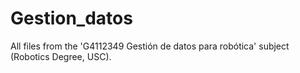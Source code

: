 # Gestion_datos
All files from the 'G4112349 Gestión de datos para robótica' subject (Robotics Degree, USC).
